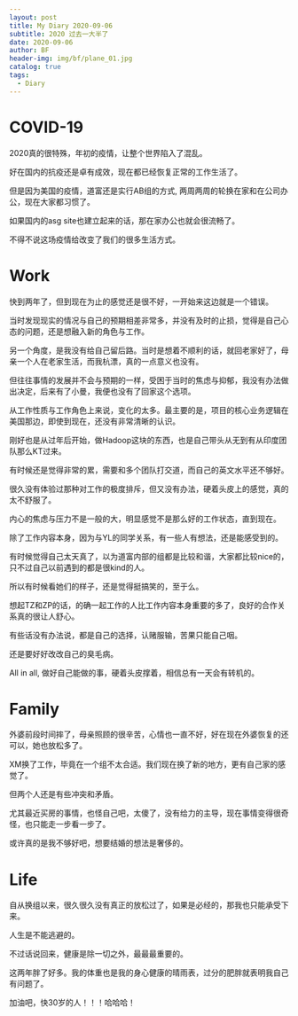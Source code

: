 ```yaml
---
layout: post
title: My Diary 2020-09-06
subtitle: 2020 过去一大半了
date: 2020-09-06
author: BF
header-img: img/bf/plane_01.jpg
catalog: true
tags:
  - Diary
---
```


# COVID-19

2020真的很特殊，年初的疫情，让整个世界陷入了混乱。

好在国内的抗疫还是卓有成效，现在都已经恢复正常的工作生活了。

但是因为美国的疫情，道富还是实行AB组的方式, 两周两周的轮换在家和在公司办公，现在大家都习惯了。

如果国内的asg site也建立起来的话，那在家办公也就会很流畅了。

不得不说这场疫情给改变了我们的很多生活方式。
<!-- more -->

# Work

快到两年了，但到现在为止的感觉还是很不好，一开始来这边就是一个错误。

当时发现现实的情况与自己的预期相差非常多，并没有及时的止损，觉得是自己心态的问题，还是想融入新的角色与工作。

另一个角度，是我没有给自己留后路。当时是想着不顺利的话，就回老家好了，母亲一个人在老家生活，而我杭漂，真的一点意义也没有。

但往往事情的发展并不会与预期的一样，受困于当时的焦虑与抑郁，我没有办法做出决定，后来有了小曼，我便也没有了回家这个选项。

从工作性质与工作角色上来说，变化的太多。最主要的是，项目的核心业务逻辑在美国那边，即使到现在，还没有非常清晰的认识。

刚好也是从过年后开始，做Hadoop这块的东西，也是自己带头从无到有从印度团队那么KT过来。

有时候还是觉得非常的累，需要和多个团队打交道，而自己的英文水平还不够好。

很久没有体验过那种对工作的极度排斥，但又没有办法，硬着头皮上的感觉，真的太不舒服了。

内心的焦虑与压力不是一般的大，明显感觉不是那么好的工作状态，直到现在。

除了工作内容本身，因为与YL的同学关系，有一些人有想法，还是能感受到的。

有时候觉得自己太天真了，以为道富内部的组都是比较和谐，大家都比较nice的，只不过自己以前遇到的都是很kind的人。

所以有时候看她们的样子，还是觉得挺搞笑的，至于么。

想起TZ和ZP的话，的确一起工作的人比工作内容本身重要的多了，良好的合作关系真的很让人舒心。

有些话没有办法说，都是自己的选择，认赌服输，苦果只能自己咽。

还是要好好改改自己的臭毛病。

All in all, 做好自己能做的事，硬着头皮撑着，相信总有一天会有转机的。

# Family

外婆前段时间摔了，母亲照顾的很辛苦，心情也一直不好，好在现在外婆恢复的还可以，她也放松多了。

XM换了工作，毕竟在一个组不太合适。我们现在换了新的地方，更有自己家的感觉了。

但两个人还是有些冲突和矛盾。

尤其最近买房的事情，也怪自己吧，太傻了，没有给力的主导，现在事情变得很奇怪，也只能走一步看一步了。

或许真的是我不够好吧，想要结婚的想法是奢侈的。

# Life

自从换组以来，很久很久没有真正的放松过了，如果是必经的，那我也只能承受下来。

人生是不能逃避的。

不过话说回来，健康是除一切之外，最最最重要的。

这两年胖了好多。我的体重也是我的身心健康的晴雨表，过分的肥胖就表明我自己有问题了。

加油吧，快30岁的人！！！哈哈哈！